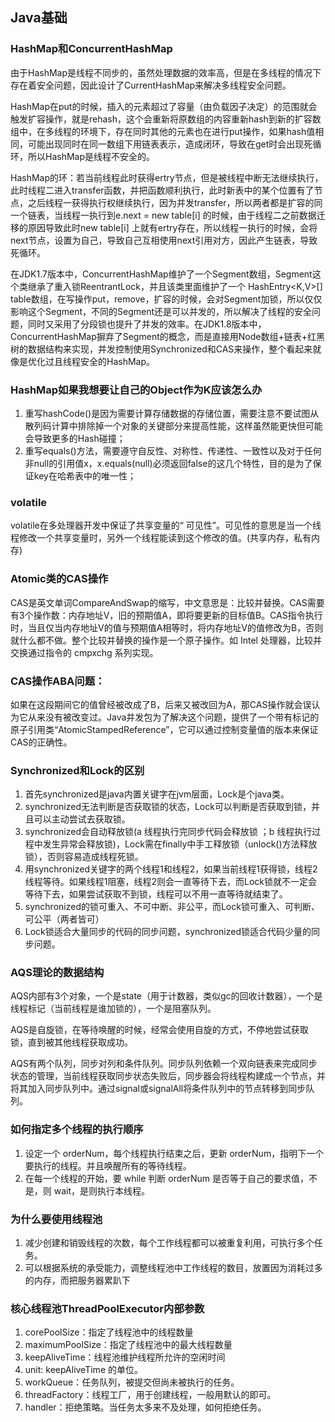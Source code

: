 ## Java基础

### HashMap和ConcurrentHashMap

由于HashMap是线程不同步的，虽然处理数据的效率高，但是在多线程的情况下存在着安全问题，因此设计了CurrentHashMap来解决多线程安全问题。

HashMap在put的时候，插入的元素超过了容量（由负载因子决定）的范围就会触发扩容操作，就是rehash，这个会重新将原数组的内容重新hash到新的扩容数组中，在多线程的环境下，存在同时其他的元素也在进行put操作，如果hash值相同，可能出现同时在同一数组下用链表表示，造成闭环，导致在get时会出现死循环，所以HashMap是线程不安全的。

HashMap的环：若当前线程此时获得ertry节点，但是被线程中断无法继续执行，此时线程二进入transfer函数，并把函数顺利执行，此时新表中的某个位置有了节点，之后线程一获得执行权继续执行，因为并发transfer，所以两者都是扩容的同一个链表，当线程一执行到e.next = new table\[i\] 的时候，由于线程二之前数据迁移的原因导致此时new table\[i\] 上就有ertry存在，所以线程一执行的时候，会将next节点，设置为自己，导致自己互相使用next引用对方，因此产生链表，导致死循环。

在JDK1.7版本中，ConcurrentHashMap维护了一个Segment数组，Segment这个类继承了重入锁ReentrantLock，并且该类里面维护了一个 HashEntry&lt;K,V&gt;\[\] table数组，在写操作put，remove，扩容的时候，会对Segment加锁，所以仅仅影响这个Segment，不同的Segment还是可以并发的，所以解决了线程的安全问题，同时又采用了分段锁也提升了并发的效率。在JDK1.8版本中，ConcurrentHashMap摒弃了Segment的概念，而是直接用Node数组+链表+红黑树的数据结构来实现，并发控制使用Synchronized和CAS来操作，整个看起来就像是优化过且线程安全的HashMap。

### HashMap如果我想要让自己的Object作为K应该怎么办

1. 重写hashCode\(\)是因为需要计算存储数据的存储位置，需要注意不要试图从散列码计算中排除掉一个对象的关键部分来提高性能，这样虽然能更快但可能会导致更多的Hash碰撞；
2. 重写equals\(\)方法，需要遵守自反性、对称性、传递性、一致性以及对于任何非null的引用值x，x.equals\(null\)必须返回false的这几个特性，目的是为了保证key在哈希表中的唯一性；

### volatile

volatile在多处理器开发中保证了共享变量的“ 可见性”。可见性的意思是当一个线程修改一个共享变量时，另外一个线程能读到这个修改的值。\(共享内存，私有内存\)

### Atomic类的CAS操作

CAS是英文单词CompareAndSwap的缩写，中文意思是：比较并替换。CAS需要有3个操作数：内存地址V，旧的预期值A，即将要更新的目标值B。CAS指令执行时，当且仅当内存地址V的值与预期值A相等时，将内存地址V的值修改为B，否则就什么都不做。整个比较并替换的操作是一个原子操作。如 Intel 处理器，比较并交换通过指令的 cmpxchg 系列实现。

### CAS操作ABA问题：

如果在这段期间它的值曾经被改成了B，后来又被改回为A，那CAS操作就会误认为它从来没有被改变过。Java并发包为了解决这个问题，提供了一个带有标记的原子引用类“AtomicStampedReference”，它可以通过控制变量值的版本来保证CAS的正确性。

### Synchronized和Lock的区别

1. 首先synchronized是java内置关键字在jvm层面，Lock是个java类。
2. synchronized无法判断是否获取锁的状态，Lock可以判断是否获取到锁，并且可以主动尝试去获取锁。
3. synchronized会自动释放锁\(a 线程执行完同步代码会释放锁 ；b 线程执行过程中发生异常会释放锁\)，Lock需在finally中手工释放锁（unlock\(\)方法释放锁），否则容易造成线程死锁。
4. 用synchronized关键字的两个线程1和线程2，如果当前线程1获得锁，线程2线程等待。如果线程1阻塞，线程2则会一直等待下去，而Lock锁就不一定会等待下去，如果尝试获取不到锁，线程可以不用一直等待就结束了。
5. synchronized的锁可重入、不可中断、非公平，而Lock锁可重入、可判断、可公平（两者皆可）
6. Lock锁适合大量同步的代码的同步问题，synchronized锁适合代码少量的同步问题。

### AQS理论的数据结构

AQS内部有3个对象，一个是state（用于计数器，类似gc的回收计数器），一个是线程标记（当前线程是谁加锁的），一个是阻塞队列。

AQS是自旋锁，在等待唤醒的时候，经常会使用自旋的方式，不停地尝试获取锁，直到被其他线程获取成功。

AQS有两个队列，同步对列和条件队列。同步队列依赖一个双向链表来完成同步状态的管理，当前线程获取同步状态失败后，同步器会将线程构建成一个节点，并将其加入同步队列中。通过signal或signalAll将条件队列中的节点转移到同步队列。

### 如何指定多个线程的执行顺序

1. 设定一个 orderNum，每个线程执行结束之后，更新 orderNum，指明下一个要执行的线程。并且唤醒所有的等待线程。
2. 在每一个线程的开始，要 while 判断 orderNum 是否等于自己的要求值，不是，则 wait，是则执行本线程。

### 为什么要使用线程池

1. 减少创建和销毁线程的次数，每个工作线程都可以被重复利用，可执行多个任务。
2. 可以根据系统的承受能力，调整线程池中工作线程的数目，放置因为消耗过多的内存，而把服务器累趴下

### 核心线程池ThreadPoolExecutor内部参数

1. corePoolSize：指定了线程池中的线程数量
2. maximumPoolSize：指定了线程池中的最大线程数量
3. keepAliveTime：线程池维护线程所允许的空闲时间
4. unit: keepAliveTime 的单位。
5. workQueue：任务队列，被提交但尚未被执行的任务。
6. threadFactory：线程工厂，用于创建线程，一般用默认的即可。
7. handler：拒绝策略。当任务太多来不及处理，如何拒绝任务。



